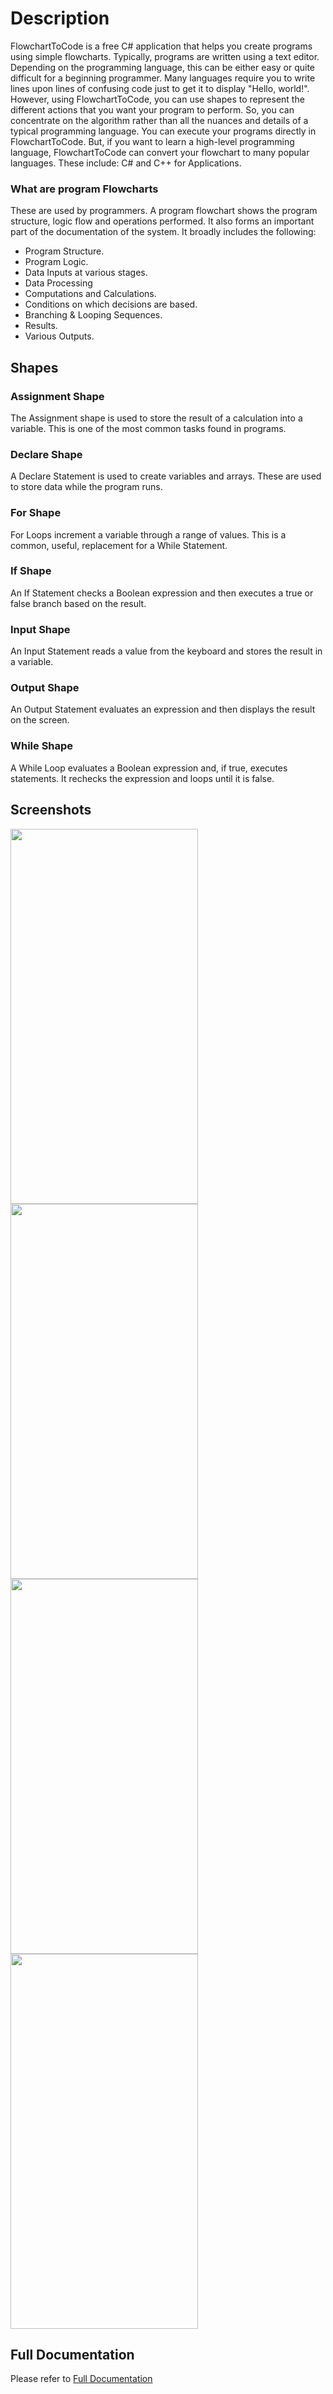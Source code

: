 # Description
FlowchartToCode is a free C# application that helps you create programs using simple flowcharts.
Typically, programs are written using a text editor. Depending on the programming language, this can be either easy or quite difficult for a beginning programmer. Many languages require you to write lines upon lines of confusing code just to get it to display "Hello, world!".
However, using FlowchartToCode, you can use shapes to represent the different actions that you want your program to perform. So, you can concentrate on the algorithm rather than all the nuances and details of a typical programming language.
You can execute your programs directly in FlowchartToCode. But, if you want to learn a high-level programming language, FlowchartToCode can convert your flowchart to many popular languages. These include: C# and C++ for Applications.
### What are program Flowcharts 
These are used by programmers. A program flowchart shows the program structure, logic flow and operations performed. It also forms an important part of the documentation of the system. It broadly includes the following:
- Program Structure.
- Program Logic.
- Data Inputs at various stages.
- Data Processing
- Computations and Calculations.
- Conditions on which decisions are based.
- Branching & Looping Sequences.
- Results.
- Various Outputs.
## Shapes
### Assignment Shape
 The Assignment shape is used to store the result of a calculation into a variable. This is one of the most common tasks found in programs.
### Declare Shape
 A Declare Statement is used to create variables and arrays. These are used to store data while the program runs.
### For Shape
 For Loops increment a variable through a range of values. This is a common, useful, replacement for a While Statement.
### If Shape
 An If Statement checks a Boolean expression and then executes a true or false branch based on the result.
### Input Shape
 An Input Statement reads a value from the keyboard and stores the result in a variable.
### Output Shape
 An Output Statement evaluates an expression and then displays the result on the screen.
### While Shape
A While Loop evaluates a Boolean expression and, if true, executes statements. It rechecks the expression and loops until it is false.

## Screenshots 
<p>
<img src="https://imgur.com/GmxqyFL.png" width="300" height="600"/> 
<img src="https://imgur.com/b4ReZNu.png" width="300" height="600"/>
<img src="https://imgur.com/LZoNWEw.png" width="300" height="600"/>
<img src="https://imgur.com/rWEM5q8.png" width="300" height="600"/>
</p>

## Full Documentation
Please refer to <a href="https://github.com/ohefny/FlowchartConverter/blob/master/final%20full%20documentation%20.pdf">Full Documentation </a>
